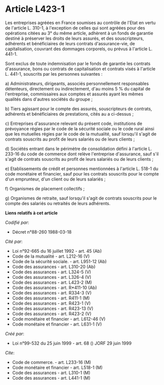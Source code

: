# Article L423-1

Les entreprises agréées en France soumises au contrôle de l'Etat en vertu de l'article L. 310-1, à l'exception de celles qui
sont agréées pour des opérations citées au 3° du même article, adhèrent à un fonds de garantie destiné à préserver les droits
de leurs assurés, et des souscripteurs, adhérents et bénéficiaires de leurs contrats d'assurance-vie, de capitalisation,
couvrant des dommages corporels, ou prévus à l'article L. 441-1.

Sont exclus de toute indemnisation par le fonds de garantie les contrats d'assurance, bons ou contrats de capitalisation et
contrats visés à l'article L. 441-1, souscrits par les personnes suivantes :

a) Administrateurs, dirigeants, associés personnellement responsables détenteurs, directement ou indirectement, d'au moins 5
% du capital de l'entreprise, commissaires aux comptes et assurés ayant les mêmes qualités dans d'autres sociétés du groupe ;

b) Tiers agissant pour le compte des assurés, souscripteurs de contrats, adhérents et bénéficiaires de prestations, cités au
a ci-dessus ;

c) Entreprises d'assurance relevant du présent code, institutions de prévoyance régies par le code de la sécurité sociale ou
le code rural ainsi que les mutuelles régies par le code de la mutualité, sauf lorsqu'il s'agit de contrats souscrits au
profit de leurs salariés ou de leurs clients ;

d) Sociétés entrant dans le périmètre de consolidation défini à l'article L. 233-16 du code de commerce dont relève
l'entreprise d'assurance, sauf s'il s'agit de contrats souscrits au profit de leurs salariés ou de leurs clients ;

e) Etablissements de crédit et personnes mentionnées à l'article L. 518-1 du code monétaire et financier, sauf pour les
contrats souscrits pour le compte d'un emprunteur, d'un client ou de leurs salariés ;

f) Organismes de placement collectifs ;

g) Organismes de retraite, sauf lorsqu'il s'agit de contrats souscrits pour le compte des salariés ou retraités de leurs
adhérents.

**Liens relatifs à cet article**

_Codifié par_:

  - Décret n°88-260 1988-03-18

_Cité par_:

  - Loi n°92-665 du 16 juillet 1992 - art. 45 (Ab)
  - Code de la mutualité - art. L212-16 (V)
  - Code de la sécurité sociale. - art. L951-12 (Ab)
  - Code des assurances - art. L310-20 (Ab)
  - Code des assurances - art. L324-5 (V)
  - Code des assurances - art. L326-4 (V)
  - Code des assurances - art. L423-2 (M)
  - Code des assurances - art. R*411-10 (Ab)
  - Code des assurances - art. R334-3 (V)
  - Code des assurances - art. R411-1 (M)
  - Code des assurances - art. R423-1 (V)
  - Code des assurances - art. R423-13 (V)
  - Code des assurances - art. R423-2 (V)
  - Code monétaire et financier - art. L612-46 (V)
  - Code monétaire et financier - art. L631-1 (V)

_Créé par_:

  - Loi n°99-532 du 25 juin 1999 - art. 68 () JORF 29 juin 1999

_Cite_:

  - Code de commerce. - art. L233-16 (M)
  - Code monétaire et financier - art. L518-1 (M)
  - Code des assurances - art. L310-1 (M)
  - Code des assurances - art. L441-1 (M)
